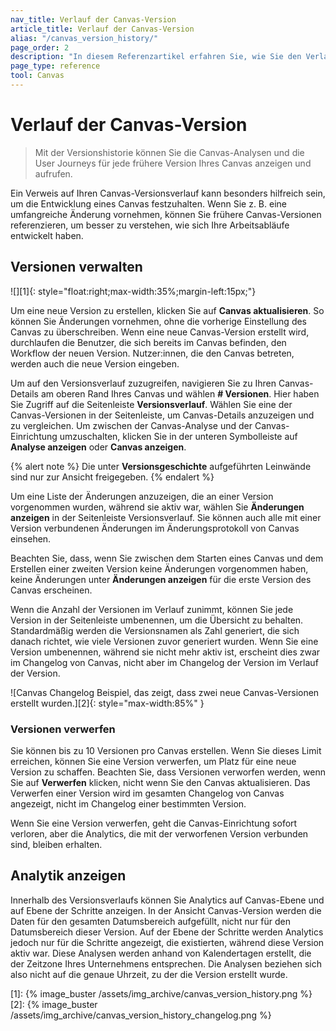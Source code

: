 ```yaml
---
nav_title: Verlauf der Canvas-Version
article_title: Verlauf der Canvas-Version
alias: "/canvas_version_history/"
page_order: 2
description: "In diesem Referenzartikel erfahren Sie, wie Sie den Verlauf Ihrer Canvas-Version verwalten können."
page_type: reference
tool: Canvas
---
```


# Verlauf der Canvas-Version

> Mit der Versionshistorie können Sie die Canvas-Analysen und die User Journeys für jede frühere Version Ihres Canvas anzeigen und aufrufen. 

Ein Verweis auf Ihren Canvas-Versionsverlauf kann besonders hilfreich sein, um die Entwicklung eines Canvas festzuhalten. Wenn Sie z. B. eine umfangreiche Änderung vornehmen, können Sie frühere Canvas-Versionen referenzieren, um besser zu verstehen, wie sich Ihre Arbeitsabläufe entwickelt haben.

## Versionen verwalten

![][1]{: style="float:right;max-width:35%;margin-left:15px;"}

Um eine neue Version zu erstellen, klicken Sie auf **Canvas aktualisieren**. So können Sie Änderungen vornehmen, ohne die vorherige Einstellung des Canvas zu überschreiben. Wenn eine neue Canvas-Version erstellt wird, durchlaufen die Benutzer, die sich bereits im Canvas befinden, den Workflow der neuen Version. Nutzer:innen, die den Canvas betreten, werden auch die neue Version eingeben. 

Um auf den Versionsverlauf zuzugreifen, navigieren Sie zu Ihren Canvas-Details am oberen Rand Ihres Canvas und wählen **\# Versionen**. Hier haben Sie Zugriff auf die Seitenleiste **Versionsverlauf**. Wählen Sie eine der Canvas-Versionen in der Seitenleiste, um Canvas-Details anzuzeigen und zu vergleichen. Um zwischen der Canvas-Analyse und der Canvas-Einrichtung umzuschalten, klicken Sie in der unteren Symbolleiste auf **Analyse anzeigen** oder **Canvas anzeigen**.

{% alert note %}
Die unter **Versionsgeschichte** aufgeführten Leinwände sind nur zur Ansicht freigegeben.
{% endalert %}

Um eine Liste der Änderungen anzuzeigen, die an einer Version vorgenommen wurden, während sie aktiv war, wählen Sie **Änderungen anzeigen** in der Seitenleiste Versionsverlauf. Sie können auch alle mit einer Version verbundenen Änderungen im Änderungsprotokoll von Canvas einsehen. 

Beachten Sie, dass, wenn Sie zwischen dem Starten eines Canvas und dem Erstellen einer zweiten Version keine Änderungen vorgenommen haben, keine Änderungen unter **Änderungen anzeigen** für die erste Version des Canvas erscheinen.

Wenn die Anzahl der Versionen im Verlauf zunimmt, können Sie jede Version in der Seitenleiste umbenennen, um die Übersicht zu behalten. Standardmäßig werden die Versionsnamen als Zahl generiert, die sich danach richtet, wie viele Versionen zuvor generiert wurden. Wenn Sie eine Version umbenennen, während sie nicht mehr aktiv ist, erscheint dies zwar im Changelog von Canvas, nicht aber im Changelog der Version im Verlauf der Version.

![Canvas Changelog Beispiel, das zeigt, dass zwei neue Canvas-Versionen erstellt wurden.][2]{: style="max-width:85%" }

### Versionen verwerfen

Sie können bis zu 10 Versionen pro Canvas erstellen. Wenn Sie dieses Limit erreichen, können Sie eine Version verwerfen, um Platz für eine neue Version zu schaffen. Beachten Sie, dass Versionen verworfen werden, wenn Sie auf **Verwerfen** klicken, nicht wenn Sie den Canvas aktualisieren. Das Verwerfen einer Version wird im gesamten Changelog von Canvas angezeigt, nicht im Changelog einer bestimmten Version.

Wenn Sie eine Version verwerfen, geht die Canvas-Einrichtung sofort verloren, aber die Analytics, die mit der verworfenen Version verbunden sind, bleiben erhalten. 

## Analytik anzeigen

Innerhalb des Versionsverlaufs können Sie Analytics auf Canvas-Ebene und auf Ebene der Schritte anzeigen. In der Ansicht Canvas-Version werden die Daten für den gesamten Datumsbereich aufgefüllt, nicht nur für den Datumsbereich dieser Version. Auf der Ebene der Schritte werden Analytics jedoch nur für die Schritte angezeigt, die existierten, während diese Version aktiv war. Diese Analysen werden anhand von Kalendertagen erstellt, die der Zeitzone Ihres Unternehmens entsprechen. Die Analysen beziehen sich also nicht auf die genaue Uhrzeit, zu der die Version erstellt wurde.

[1]: {% image_buster /assets/img_archive/canvas_version_history.png %}
[2]: {% image_buster /assets/img_archive/canvas_version_history_changelog.png %}